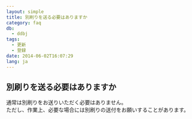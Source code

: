 ```yaml
---
layout: simple
title: 別刷りを送る必要はありますか
category: faq
db:
  - ddbj
tags: 
  - 更新
  - 登録
date: 2014-06-02T16:07:29
lang: ja
---
```


## 別刷りを送る必要はありますか

<p>通常は別刷りをお送りいただく必要はありません。<br>ただし、作業上、必要な場合には別刷りの送付をお願いすることがあります。</p>